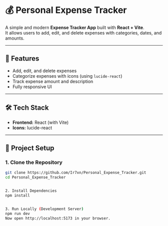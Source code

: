 # 💰 Personal Expense Tracker

A simple and modern **Expense Tracker App** built with **React + Vite**.  
It allows users to add, edit, and delete expenses with categories, dates, and amounts.  


---

## 🚀 Features
- Add, edit, and delete expenses
- Categorize expenses with icons (using `lucide-react`)
- Track expense amount and description
- Fully responsive UI

---

## 🛠️ Tech Stack
- **Frontend:** React (with Vite)
- **Icons:** lucide-react


---

## 📂 Project Setup

### 1. Clone the Repository
```bash
git clone https://github.com/Ir7xn/Personal_Expense_Tracker.git
cd Personal_Expense_Tracker


2. Install Dependencies
npm install


3. Run Locally (Development Server)
npm run dev
Now open http://localhost:5173 in your browser.
